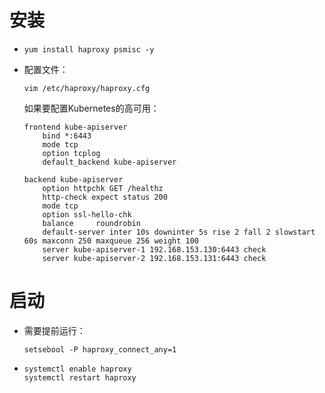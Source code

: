 # 安装

* ```shell
  yum install haproxy psmisc -y
  ```

* 配置文件：

  ```shell
  vim /etc/haproxy/haproxy.cfg
  ```

  如果要配置Kubernetes的高可用：

  ```shell
  frontend kube-apiserver
      bind *:6443
      mode tcp
      option tcplog
      default_backend kube-apiserver
  
  backend kube-apiserver
      option httpchk GET /healthz
      http-check expect status 200
      mode tcp
      option ssl-hello-chk
      balance     roundrobin
      default-server inter 10s downinter 5s rise 2 fall 2 slowstart 60s maxconn 250 maxqueue 256 weight 100
      server kube-apiserver-1 192.168.153.130:6443 check
      server kube-apiserver-2 192.168.153.131:6443 check
  
  ```
  



# 启动

* 需要提前运行：

  ```
  setsebool -P haproxy_connect_any=1
  ```

* ```shell
  systemctl enable haproxy
  systemctl restart haproxy
  ```

  